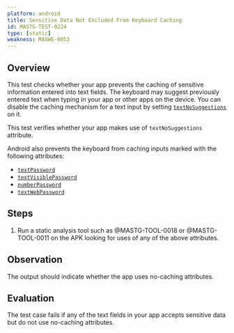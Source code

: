 ```yaml
---
platform: android
title: Sensitive Data Not Excluded From Keyboard Caching
id: MASTG-TEST-0224
type: [static]
weakness: MASWE-0053
---
```


## Overview

This test checks whether your app prevents the caching of sensitive information entered into text fields. The keyboard may suggest previously entered text when typing in your app or other apps on the device. You can disable the caching mechanism for a text input by setting [`textNoSuggestions`](https://developer.android.com/reference/android/widget/TextView#attr_android:inputType:~:text=the%20performance%20reasons.-,textNoSuggestions,-80001) on it.

This test verifies whether your app makes use of `textNoSuggestions` attribute.

Android also prevents the keyboard from caching inputs marked with the following attributes:

- [`textPassword`](https://developer.android.com/reference/android/widget/TextView#attr_android:inputType)
- [`textVisiblePassword`](https://developer.android.com/reference/android/widget/TextView#attr_android:inputType:~:text=_URI.-,textVisiblePassword,-91)
- [`numberPassword`](https://developer.android.com/reference/android/widget/TextView#attr_android:inputType:~:text=_DECIMAL.-,numberPassword,-12)
- [`textWebPassword`](https://developer.android.com/reference/android/widget/TextView#attr_android:inputType:~:text=_PHONE.-,text,-1)

## Steps

1. Run a static analysis tool such as @MASTG-TOOL-0018 or @MASTG-TOOL-0011 on the APK looking for uses of any of the above attributes.

## Observation

The output should indicate whether the app uses no-caching attributes.

## Evaluation

The test case fails if any of the text fields in your app accepts sensitive data but do not use no-caching attributes.
